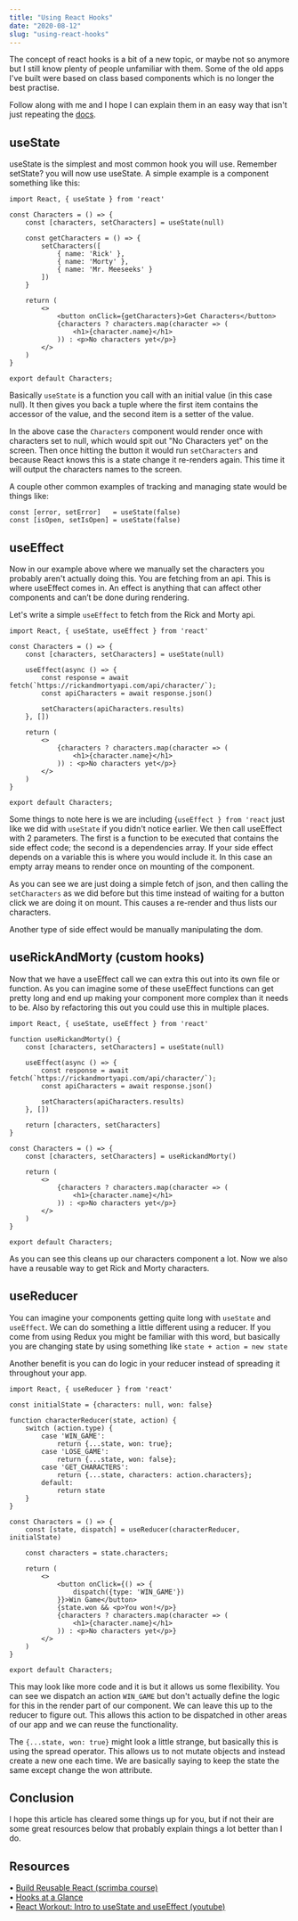 ```yaml
---
title: "Using React Hooks"
date: "2020-08-12"
slug: "using-react-hooks"
---
```


The concept of react hooks is a bit of a new topic, or maybe not so anymore but
I still know plenty of people unfamiliar with them. Some of the old apps I've
built were based on class based components which is no longer the best practise.

Follow along with me and I hope I can explain them in an easy way that isn't
just repeating the <a href="https://reactjs.org/docs/hooks-intro.html">docs</a>.

## useState

useState is the simplest and most common hook you will use. Remember setState?
you will now use useState. A simple example is a component something like this:

```
import React, { useState } from 'react'

const Characters = () => {
    const [characters, setCharacters] = useState(null)

    const getCharacters = () => {
        setCharacters([
            { name: 'Rick' },
            { name: 'Morty' },
            { name: 'Mr. Meeseeks' }
        ])
    }

    return (
        <>
            <button onClick={getCharacters}>Get Characters</button>
            {characters ? characters.map(character => (
                <h1>{character.name}</h1>
            )) : <p>No characters yet</p>}
        </>
    )
}

export default Characters;
```

Basically `useState` is a function you call with an initial value (in this case
null). It then gives you back a tuple where the first item contains the accessor
of the value, and the second item is a setter of the value.

In the above case the `Characters` component would render once with characters
set to null, which would spit out "No Characters yet" on the screen. Then once
hitting the button it would run `setCharacters` and because React knows this is
a state change it re-renders again. This time it will output the characters
names to the screen.

A couple other common examples of tracking and managing state would be things
like:

```
const [error, setError]   = useState(false)
const [isOpen, setIsOpen] = useState(false)
```

## useEffect

Now in our example above where we manually set the characters you probably
aren't actually doing this. You are fetching from an api. This is where
useEffect comes in. An effect is anything that can affect other components and
can’t be done during rendering.

Let's write a simple `useEffect` to fetch from the Rick and Morty api.

```
import React, { useState, useEffect } from 'react'

const Characters = () => {
    const [characters, setCharacters] = useState(null)

    useEffect(async () => {
        const response = await fetch(`https://rickandmortyapi.com/api/character/`);
        const apiCharacters = await response.json()

        setCharacters(apiCharacters.results)
    }, [])

    return (
        <>
            {characters ? characters.map(character => (
                <h1>{character.name}</h1>
            )) : <p>No characters yet</p>}
        </>
    )
}

export default Characters;
```

Some things to note here is we are including {`useEffect } from 'react` just
like we did with `useState` if you didn't notice earlier. We then call useEffect
with 2 parameters. The first is a function to be executed that contains the side
effect code; the second is a dependencies array. If your side effect depends on
a variable this is where you would include it. In this case an empty array means
to render once on mounting of the component.

As you can see we are just doing a simple fetch of json, and then calling the
`setCharacters` as we did before but this time instead of waiting for a button
click we are doing it on mount. This causes a re-render and thus lists our
characters.

Another type of side effect would be manually manipulating the dom.

## useRickAndMorty (custom hooks)

Now that we have a useEffect call we can extra this out into its own file or
function. As you can imagine some of these useEffect functions can get pretty
long and end up making your component more complex than it needs to be. Also by
refactoring this out you could use this in multiple places.

```
import React, { useState, useEffect } from 'react'

function useRickandMorty() {
    const [characters, setCharacters] = useState(null)

    useEffect(async () => {
        const response = await fetch(`https://rickandmortyapi.com/api/character/`);
        const apiCharacters = await response.json()

        setCharacters(apiCharacters.results)
    }, [])

    return [characters, setCharacters]
}

const Characters = () => {
    const [characters, setCharacters] = useRickandMorty()

    return (
        <>
            {characters ? characters.map(character => (
                <h1>{character.name}</h1>
            )) : <p>No characters yet</p>}
        </>
    )
}

export default Characters;
```

As you can see this cleans up our characters component a lot. Now we also have a
reusable way to get Rick and Morty characters.

## useReducer

You can imagine your components getting quite long with `useState` and
`useEffect`. We can do something a little different using a reducer. If you come
from using Redux you might be familiar with this word, but basically you are
changing state by using something like `state + action = new state`

Another benefit is you can do logic in your reducer instead of spreading it
throughout your app.

```
import React, { useReducer } from 'react'

const initialState = {characters: null, won: false}

function characterReducer(state, action) {
    switch (action.type) {
        case 'WIN_GAME':
            return {...state, won: true};
        case 'LOSE_GAME':
            return {...state, won: false};
        case 'GET_CHARACTERS':
            return {...state, characters: action.characters};
        default:
            return state
    }
}

const Characters = () => {
    const [state, dispatch] = useReducer(characterReducer, initialState)

    const characters = state.characters;

    return (
        <>
            <button onClick={() => {
                dispatch({type: 'WIN_GAME'})
            }}>Win Game</button>
            {state.won && <p>You won!</p>}
            {characters ? characters.map(character => (
                <h1>{character.name}</h1>
            )) : <p>No characters yet</p>}
        </>
    )
}

export default Characters;
```

This may look like more code and it is but it allows us some flexibility. You
can see we dispatch an action `WIN_GAME` but don't actually define the logic for
this in the render part of our component. We can leave this up to the reducer to
figure out. This allows this action to be dispatched in other areas of our app
and we can reuse the functionality.

The `{...state, won: true}` might look a little strange, but basically this is
using the spread operator. This allows us to not mutate objects and instead
create a new one each time. We are basically saying to keep the state the same
except change the won attribute.

## Conclusion

I hope this article has cleared some things up for you, but if not their are
some great resources below that probably explain things a lot better than I do.

## Resources

&bull; <a href="https://scrimba.com/course/greusablereact">Build Reusable React
(scrimba course)</a><br /> &bull;
<a href="https://reactjs.org/docs/hooks-overview.html">Hooks at a
Glance</a><br/> &bull;
<a href="https://www.youtube.com/watch?v=GLuPJzl_Nv4">React Workout: Intro to
useState and useEffect (youtube)</a></br >
